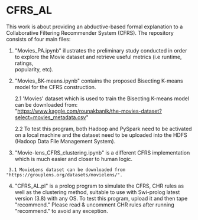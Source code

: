 # CFRS_AL
This work is about providing an abductive-based formal explanation to a Collaborative Filtering Recommender System (CFRS). The repository consists of four main files:
  1. "Movies_PA.ipynb" illustrates the preliminary study conducted in order to explore the Movie dataset and retrieve useful metrics (i.e runtime, ratings,   
      popularity, etc).
     
  2. "Movies_BK-means.ipynb" contains the proposed Bisecting K-means model for the CFRS construction.
     
     2.1 'Movies' dataset which is used to train the Bisecting K-means model can be downloaded from:  
         "https://www.kaggle.com/rounakbanik/the-movies-dataset?select=movies_metadata.csv"
    
     2.2 To test this program, both Hadoop and PySpark need to be activated on a local machine and the dataset need to be uploaded into the HDFS
          (Hadoop Data File Management System).
     
   3. "Movie-lens_CFRS_clustering.ipynb" is a different CFRS implementation which is much easier and closer to human logic. 
     
     3.1 MovieLens dataset can be downloaded from "https://grouplens.org/datasets/movielens/".
     
   4. "CFRS_AL.pl" is a prolog program to simulate the CFRS, CHR rules as well as the clustering method, suitable to use with Swi-prolog latest version (3.8) with 
        any OS. To test this program, upload it and then tape "recommend." Please read & uncomment CHR rules after running "recommend." to avoid any exception.
     
   
